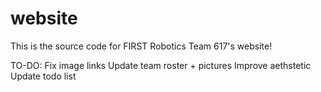 # website
This is the source code for FIRST Robotics Team 617's website!

TO-DO:
	Fix image links
	Update team roster + pictures
	Improve aethstetic
	Update todo list

